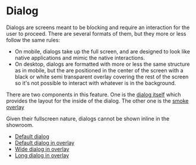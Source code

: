 # Dialog

Dialogs are screens meant to be blocking and require an interaction for the user to proceed. There are several formats of them, but they more or less follow the same rules:

- On mobile, dialogs take up the full screen, and are designed to look like native applications and mimic the native interactions.
- On desktop, dialogs are formatted with more or less the same structure as in mobile, but the are positioned in the center of the screen with a black or white semi transparent overlay covering the rest of the screen so it's not possible to interact with whatever is in the background.

There are two components in this feature. One is the [dialog itself](examples/base/dialog.html) which provides the layout for the inside of the dialog. The other one is the [smoke overlay](examples/base/overlay.html)

Given their fullscreen nature, dialogs cannot be shown inline in the showroom.

- [Default dialog](examples/base/dialog.html)
- [Default dialog in overlay](examples/base/overlay.html)
- [Wide dialog in overlay](examples/base/overlay-wide.html)
- [Long dialog in overlay](examples/base/overlay-long.html)
